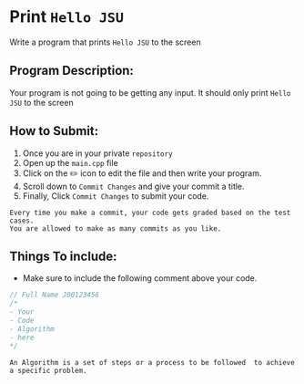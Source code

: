 # Print `Hello JSU`

Write a program that prints `Hello JSU` to the screen

## Program Description:
Your program is not going to be getting any input. It should only print `Hello JSU` to the screen



## How to Submit:
1. Once you are in your private `repository`
2. Open up the `main.cpp` file
3. Click on the :pencil2: icon to edit the file and then write your program.
4. Scroll down to `Commit Changes` and give your commit a title.
5. Finally, Click `Commit Changes` to submit your code.

```
Every time you make a commit, your code gets graded based on the test cases. 
You are allowed to make as many commits as you like.
```

## Things To include:
- Make sure to include the following comment above your code.
```cpp
// Full Name J00123456 
/*
- Your 
- Code
- Algorithm
- here
*/
```
```
An Algorithm is a set of steps or a process to be followed  to achieve a specific problem.
```
